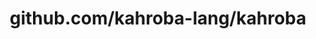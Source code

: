 ---
layout: post
title: github.com/kahroba-lang/kahroba
categories: link
tags: [انگلیسی, برنامه‌نویسی]
---